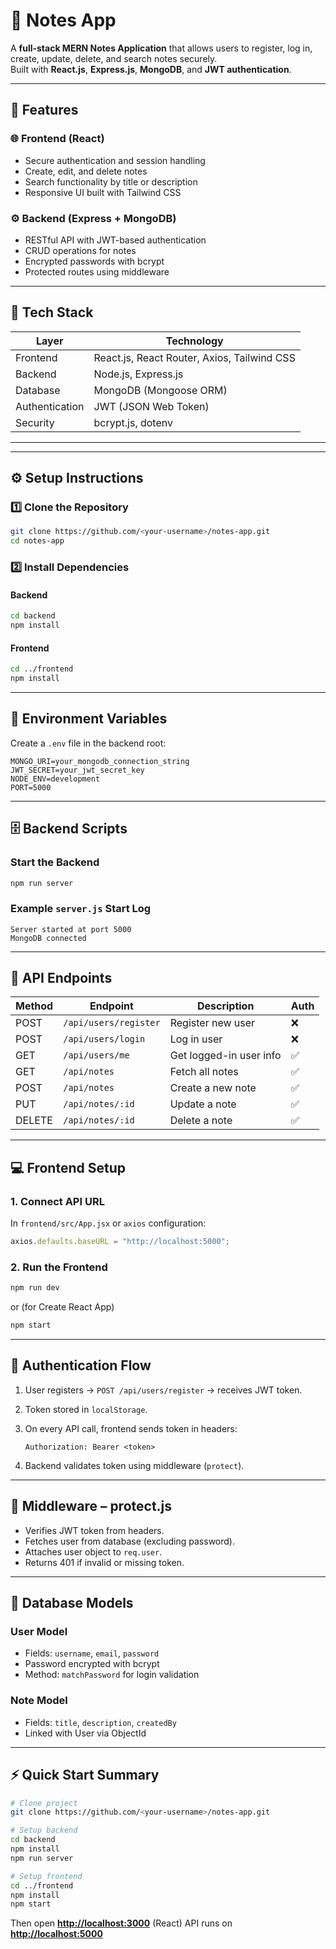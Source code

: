 # 📝 Notes App

A **full-stack MERN Notes Application** that allows users to register, log in, create, update, delete, and search notes securely.  
Built with **React.js**, **Express.js**, **MongoDB**, and **JWT authentication**.

---

## 🚀 Features

### 🌐 Frontend (React)

- Secure authentication and session handling
- Create, edit, and delete notes
- Search functionality by title or description
- Responsive UI built with Tailwind CSS

### ⚙️ Backend (Express + MongoDB)

- RESTful API with JWT-based authentication
- CRUD operations for notes
- Encrypted passwords with bcrypt
- Protected routes using middleware

---

## 🧩 Tech Stack

| Layer          | Technology                                  |
| -------------- | ------------------------------------------- |
| Frontend       | React.js, React Router, Axios, Tailwind CSS |
| Backend        | Node.js, Express.js                         |
| Database       | MongoDB (Mongoose ORM)                      |
| Authentication | JWT (JSON Web Token)                        |
| Security       | bcrypt.js, dotenv                           |

---

---

## ⚙️ Setup Instructions

### 1️⃣ Clone the Repository

```bash
git clone https://github.com/<your-username>/notes-app.git
cd notes-app
```

### 2️⃣ Install Dependencies

#### Backend

```bash
cd backend
npm install
```

#### Frontend

```bash
cd ../frontend
npm install
```

---

## 🔑 Environment Variables

Create a `.env` file in the backend root:

```
MONGO_URI=your_mongodb_connection_string
JWT_SECRET=your_jwt_secret_key
NODE_ENV=development
PORT=5000
```

---

## 🗄️ Backend Scripts

### Start the Backend

```bash
npm run server
```

### Example `server.js` Start Log

```
Server started at port 5000
MongoDB connected
```

---

## 🧠 API Endpoints

| Method | Endpoint              | Description             | Auth |
| ------ | --------------------- | ----------------------- | ---- |
| POST   | `/api/users/register` | Register new user       | ❌   |
| POST   | `/api/users/login`    | Log in user             | ❌   |
| GET    | `/api/users/me`       | Get logged-in user info | ✅   |
| GET    | `/api/notes`          | Fetch all notes         | ✅   |
| POST   | `/api/notes`          | Create a new note       | ✅   |
| PUT    | `/api/notes/:id`      | Update a note           | ✅   |
| DELETE | `/api/notes/:id`      | Delete a note           | ✅   |

---

## 💻 Frontend Setup

### 1. Connect API URL

In `frontend/src/App.jsx` or `axios` configuration:

```js
axios.defaults.baseURL = "http://localhost:5000";
```

### 2. Run the Frontend

```bash
npm run dev
```

or (for Create React App)

```bash
npm start
```

---

## 🔐 Authentication Flow

1. User registers → `POST /api/users/register` → receives JWT token.
2. Token stored in `localStorage`.
3. On every API call, frontend sends token in headers:

   ```
   Authorization: Bearer <token>
   ```

4. Backend validates token using middleware (`protect`).

---

## 🧰 Middleware – protect.js

- Verifies JWT token from headers.
- Fetches user from database (excluding password).
- Attaches user object to `req.user`.
- Returns 401 if invalid or missing token.

---

## 🧠 Database Models

### User Model

- Fields: `username`, `email`, `password`
- Password encrypted with bcrypt
- Method: `matchPassword` for login validation

### Note Model

- Fields: `title`, `description`, `createdBy`
- Linked with User via ObjectId

---

## ⚡ Quick Start Summary

```bash
# Clone project
git clone https://github.com/<your-username>/notes-app.git

# Setup backend
cd backend
npm install
npm run server

# Setup frontend
cd ../frontend
npm install
npm start
```

Then open **[http://localhost:3000](http://localhost:3000)** (React)
API runs on **[http://localhost:5000](http://localhost:5000)**

```


```

```

```

